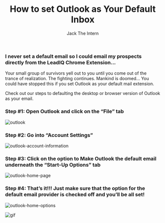 ﻿---
layout: blog
title: How to set Outlook as Your Default Inbox
description: The year is 2040. As you combat sentient robots in full scale rebellion of their former human owners, you can only think of one thing
coverImage: img/landscape-terminator-time-travel-theories.jpg
publishDate: Jun 12, 2018

author: Jack The Intern
authorProfile: Working towards a career in the Marketing field where I hope to one day assist businesses and individuals with bettering how they do business. Refining the way that salespeople prospect and giving them the tools to better their reply rate is my current goal. Looking forward to seeing what LeadIQ can do as a company going forward!
authorImage: 
---

### I never set a default email so I could email my prospects directly from the LeadIQ Chrome Extension…

Your small group of survivors yell out to you until you come out of the trance of realization. The fighting continues. Mankind is doomed… You could have stopped this if you set Outlook as your default mail extension.

Check out our steps to defaulting the desktop or browser version of Outlook as your email.

### Step #1: Open **Outlook** and click on the **“File”** tab

![outlook](/img/outlook.png)

### Step #2: Go into **“Account Settings”**

![outlook-account-information](/img/outlook-account-information.png)

### Step #3: Click on the option to Make Outlook the default email underneath the **“Start-Up Options”** tab

![outlook-home-page](/img/outlook-home-page.png)

### Step #4: That’s it!!! Just make sure that the option for the default email provider is checked off and you’ll be all set!

![outlook-home-options](/img/outlook-home-options.png)

![gif](/img/burn-hand.gif)